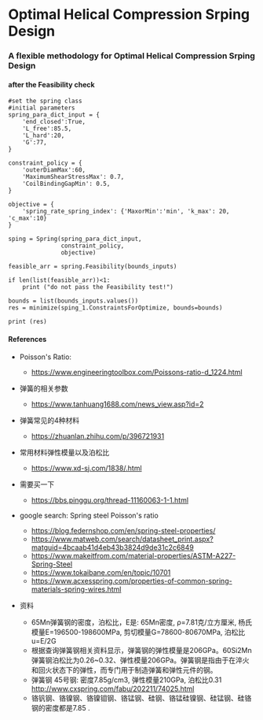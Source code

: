 # Optimal Helical Compression Srping Design
### A flexible methodology for Optimal Helical Compression Srping Design

#### after the Feasibility check

```
#set the spring class
#initial parameters
spring_para_dict_input = {
    'end_closed':True,
    'L_free':85.5,
    'L_hard':20,
    'G':77,
}

constraint_policy = {
    'outerDiamMax':60,
    'MaximumShearStressMax': 0.7,
    'CoilBindingGapMin': 0.5,
}

objective = {
    'spring_rate_spring_index': {'MaxorMin':'min', 'k_max': 20, 'c_max':10}
}

sping = Spring(spring_para_dict_input,
               constraint_policy,
               objective)

feasible_arr = spring.Feasibility(bounds_inputs)

if len(list(feasible_arr))<1:
    print ("do not pass the Feasibility test!")

bounds = list(bounds_inputs.values())
res = minimize(sping_1.ConstraintsForOptimize, bounds=bounds)

print (res)
```

#### References
 - Poisson's Ratio:
   - https://www.engineeringtoolbox.com/Poissons-ratio-d_1224.html
 - 弹簧的相关参数
   - https://www.tanhuang1688.com/news_view.asp?id=2
 - 弹簧常见的4种材料
   - https://zhuanlan.zhihu.com/p/396721931
 - 常用材料弹性模量以及泊松比
   - https://www.xd-sj.com/1838/.html
 - 需要买一下
   - https://bbs.pinggu.org/thread-11160063-1-1.html
 - google search: Spring steel Poisson's ratio
    - https://blog.federnshop.com/en/spring-steel-properties/
    - https://www.matweb.com/search/datasheet_print.aspx?matguid=4bcaab41d4eb43b3824d9de31c2c6849
    - https://www.makeitfrom.com/material-properties/ASTM-A227-Spring-Steel
    - https://www.tokaibane.com/en/topic/10701
    - https://www.acxesspring.com/properties-of-common-spring-materials-spring-wires.html


 - 资料
   - 65Mn弹簧钢的密度，泊松比，E是: 65Mn密度, ρ=7.81克/立方厘米, 杨氏模量E=196500-198600MPa, 剪切模量G=78600-80670MPa, 泊松比u=E/2G
   - 根据查询弹簧钢相关资料显示，弹簧钢的弹性模量是206GPa。60Si2Mn弹簧钢泊松比为0.26~0.32、弹性模量206GPa。弹簧钢是指由于在淬火和回火状态下的弹性，而专门用于制造弹簧和弹性元件的钢。
   - 弹簧钢 45号钢: 密度7.85g/cm3, 弹性模量210GPa, 泊松比0.31 http://www.cxspring.com/fabu/202211/74025.html
   - 铬钒钢、铬镍钢、铬镍钼钢、铬锰钢、硅钢、铬锰硅镍钢、硅锰钢、硅铬钢的密度都是7.85 .
